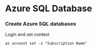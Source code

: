 # Azure SQL Database

### Create Azure SQL databases

Login and set context

`az account set -s "Subscription Name"`



